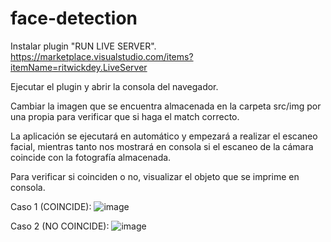 # face-detection
Instalar plugin "RUN LIVE SERVER".
https://marketplace.visualstudio.com/items?itemName=ritwickdey.LiveServer

Ejecutar el plugin y abrir la consola del navegador.

Cambiar la imagen que se encuentra almacenada en la carpeta src/img por una propia para verificar que si haga el match correcto.

La aplicación se ejecutará en automático y empezará a realizar el escaneo facial, mientras tanto nos mostrará en consola 
si el escaneo de la cámara coincide con la fotografía almacenada.

Para verificar si coinciden o no, visualizar el objeto que se imprime en consola.

Caso 1 (COINCIDE): ![image](https://user-images.githubusercontent.com/77352461/173160557-54e2f3bf-55c7-4a01-800a-8d3dce17f2c6.png)

Caso 2 (NO COINCIDE): ![image](https://user-images.githubusercontent.com/77352461/173160664-1a25b367-9648-4fce-9c49-8be50da6a159.png)
